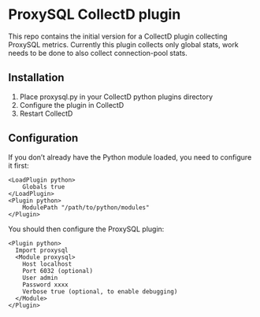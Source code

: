 # ProxySQL CollectD plugin

This repo contains the initial version for a CollectD plugin collecting ProxySQL metrics.
Currently this plugin collects only global stats, work needs to be done to also collect connection-pool stats.

## Installation

1. Place proxysql.py in your CollectD python plugins directory
2. Configure the plugin in CollectD
3. Restart CollectD

## Configuration

If you don’t already have the Python module loaded, you need to configure it first:

```
<LoadPlugin python>
	Globals true
</LoadPlugin>
<Plugin python>
	ModulePath "/path/to/python/modules"
</Plugin>
```
You should then configure the ProxySQL plugin:

```
<Plugin python>
  Import proxysql
  <Module proxysql>
    Host localhost
    Port 6032 (optional)
    User admin
    Password xxxx
    Verbose true (optional, to enable debugging)
  </Module>
</Plugin>
```
